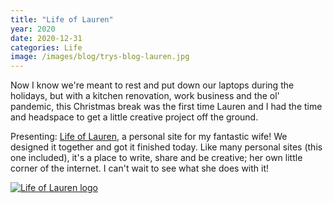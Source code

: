 ```yaml
---
title: "Life of Lauren"
year: 2020
date: 2020-12-31
categories: Life
image: /images/blog/trys-blog-lauren.jpg
---
```


Now I know we're meant to rest and put down our laptops during the holidays, but with a kitchen renovation, work business and the ol' pandemic, this Christmas break was the first time Lauren and I had the time and headspace to get a little creative project off the ground.

Presenting: [Life of Lauren](https://www.lifeoflauren.co.uk), a personal site for my fantastic wife! We designed it together and got it finished today. Like many personal sites (this one included), it's a place to write, share and be creative; her own little corner of the internet. I can't wait to see what she does with it!

[![Life of Lauren logo](/images/blog/trys-blog-lauren.jpg)](https://www.lifeoflauren.co.uk)
